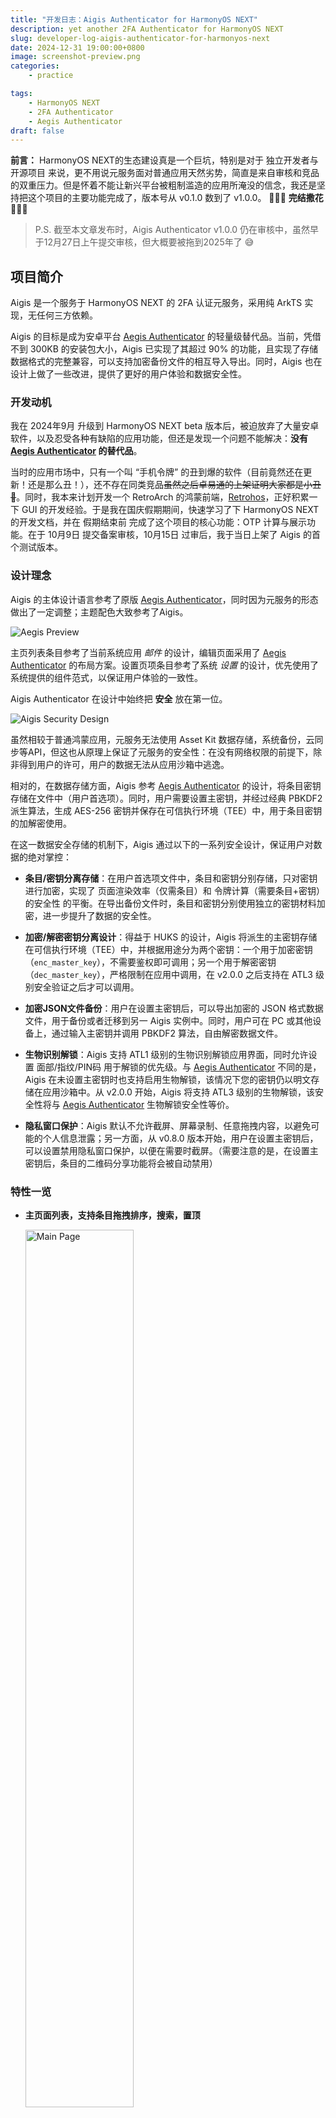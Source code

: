 ```yaml
---
title: "开发日志：Aigis Authenticator for HarmonyOS NEXT"
description: yet another 2FA Authenticator for HarmonyOS NEXT
slug: developer-log-aigis-authenticator-for-harmonyos-next
date: 2024-12-31 19:00:00+0800
image: screenshot-preview.png
categories:
    - practice

tags: 
    - HarmonyOS NEXT
    - 2FA Authenticator
    - Aegis Authenticator
draft: false
---
```


**前言：** HarmonyOS NEXT的生态建设真是一个巨坑，特别是对于 独立开发者与开源项目 来说，更不用说元服务面对普通应用天然劣势，简直是来自审核和竞品的双重压力。但是怀着不能让新兴平台被粗制滥造的应用所淹没的信念，我还是坚持把这个项目的主要功能完成了，版本号从 v0.1.0 数到了 v1.0.0。
🎉🎉🎉 **完结撒花** 🎉🎉🎉

> P.S. 截至本文章发布时，Aigis Authenticator v1.0.0 仍在审核中，虽然早于12月27日上午提交审核，但大概要被拖到2025年了 😅

## 项目简介

Aigis 是一个服务于 HarmonyOS NEXT 的 2FA 认证元服务，采用纯 ArkTS 实现，无任何三方依赖。

Aigis 的目标是成为安卓平台 [Aegis Authenticator](https://github.com/beemdevelopment/Aegis) 的轻量级替代品。当前，凭借不到 300KB 的安装包大小，Aigis 已实现了其超过 90% 的功能，且实现了存储数据格式的完整兼容，可以支持加密备份文件的相互导入导出。同时，Aigis 也在设计上做了一些改进，提供了更好的用户体验和数据安全性。

### 开发动机

我在 2024年9月 升级到 HarmonyOS NEXT beta 版本后，被迫放弃了大量安卓软件，以及忍受各种有缺陷的应用功能，但还是发现一个问题不能解决：**没有 [Aegis Authenticator](https://github.com/beemdevelopment/Aegis) 的替代品**。

当时的应用市场中，只有一个叫 “手机令牌” 的丑到爆的软件（目前竟然还在更新！还是那么丑！），还不存在同类竞品~~虽然之后卓易通的上架证明大家都是小丑🤡~~。同时，我本来计划开发一个 RetroArch 的鸿蒙前端，[Retrohos](../retrohos-development-logs-01-migrating-libretro-cores)，正好积累一下 GUI 的开发经验。于是我在国庆假期期间，快速学习了下 HarmonyOS NEXT 的开发文档，并在 假期结束前 完成了这个项目的核心功能：OTP 计算与展示功能。在于 10月9日 提交备案审核，10月15日 过审后，我于当日上架了 Aigis 的首个测试版本。

### 设计理念

Aigis 的主体设计语言参考了原版 [Aegis Authenticator](https://github.com/beemdevelopment/Aegis)，同时因为元服务的形态做出了一定调整；主题配色大致参考了Aigis。

![Aegis Preview](screenshot-preview.png)

主页列表条目参考了当前系统应用 *邮件* 的设计，编辑页面采用了 [Aegis Authenticator](https://github.com/beemdevelopment/Aegis) 的布局方案。设置页项条目参考了系统 *设置* 的设计，优先使用了系统提供的组件范式，以保证用户体验的一致性。

Aigis Authenticator 在设计中始终把 **安全** 放在第一位。

![Aigis Security Design](aigis-security-design.png)

虽然相较于普通鸿蒙应用，元服务无法使用 Asset Kit 数据存储，系统备份，云同步等API，但这也从原理上保证了元服务的安全性：在没有网络权限的前提下，除非得到用户的许可，用户的数据无法从应用沙箱中逃逸。

相对的，在数据存储方面，Aigis 参考 [Aegis Authenticator](https://github.com/beemdevelopment/Aegis) 的设计，将条目密钥存储在文件中（用户首选项）。同时，用户需要设置主密钥，并经过经典 PBKDF2 派生算法，生成 AES-256 密钥并保存在可信执行环境（TEE）中，用于条目密钥的加解密使用。

在这一数据安全存储的机制下，Aigis 通过以下的一系列安全设计，保证用户对数据的绝对掌控：

- **条目/密钥分离存储**：在用户首选项文件中，条目和密钥分别存储，只对密钥进行加密，实现了 页面渲染效率（仅需条目）和 令牌计算（需要条目+密钥）的安全性 的平衡。在导出备份文件时，条目和密钥分别使用独立的密钥材料加密，进一步提升了数据的安全性。

- **加密/解密密钥分离设计**：得益于 HUKS 的设计，Aigis 将派生的主密钥存储在可信执行环境（TEE）中，并根据用途分为两个密钥：一个用于加密密钥（`enc_master_key`），不需要鉴权即可调用；另一个用于解密密钥（`dec_master_key`），严格限制在应用中调用，在 v2.0.0 之后支持在 ATL3 级别安全验证之后才可以调用。

- **加密JSON文件备份**：用户在设置主密钥后，可以导出加密的 JSON 格式数据文件，用于备份或者迁移到另一 Aigis 实例中。同时，用户可在 PC 或其他设备上，通过输入主密钥并调用 PBKDF2 算法，自由解密数据文件。

- **生物识别解锁**：Aigis 支持 ATL1 级别的生物识别解锁应用界面，同时允许设置 面部/指纹/PIN码 用于解锁的优先级。与 [Aegis Authenticator](https://github.com/beemdevelopment/Aegis) 不同的是，Aigis 在未设置主密钥时也支持启用生物解锁，该情况下您的密钥仍以明文存储在应用沙箱中。从 v2.0.0 开始，Aigis 将支持 ATL3 级别的生物解锁，该安全性将与 [Aegis Authenticator](https://github.com/beemdevelopment/Aegis) 生物解锁安全性等价。

- **隐私窗口保护**：Aigis 默认不允许截屏、屏幕录制、任意拖拽内容，以避免可能的个人信息泄露；另一方面，从 v0.8.0 版本开始，用户在设置主密钥后，可以设置禁用隐私窗口保护，以便在需要时截屏。（需要注意的是，在设置主密钥后，条目的二维码分享功能将会被自动禁用）

### 特性一览

- **主页面列表，支持条目拖拽排序，搜索，置顶**

  <img src="aigis-main-page.png" alt="Main Page" width="60%" />

- **编辑页面支持 二维码分享 条目**
  - 仅当主密钥未设置时，设置主密钥后，分享功能将被自动禁用

- **通用/外观设置，对齐 [Aegis Authenticator](https://github.com/beemdevelopment/Aegis) 界面定制需求**

  <img src="settings-general-outlook.png" alt="General & Outlook Settings" width="60%" />

- **支持 Aegis 格式图标包导入**

  <img src="settings-icon-pack.png" alt="Icon Pack Import" width="60%" />

- **主密钥设置，密码周期提醒，屏幕安全，生物识别解锁**

  <img src="settings-security.png" alt="Security Options" width="60%" />

- **扫码支持 Google Authenticator 二维码导入导出**
  - 纯 ArkTS 实现 `otpauth-migration` payload Protobuf 编解码

- **支持 [Aegis Authenticator](https://github.com/beemdevelopment/Aegis) 加密备份文件导入导出**

## 开发避坑指南

> 以下内容仅涉及本人在开发 Aigis 过程中摸索遇到的问题，并不全面，仅供参考。

### 开发文档的获取

虽然论坛里很多吐槽开发文档不好查看，查找一个API的用法要跳转好几个页面（事实也确实如此），但是这个开发文档是和 [OpenHarmony文档](https://docs.openharmony.cn/pages/v5.0/zh-cn/application-dev/application-dev-guide.md) 保持一致的，所以在查看文档时需要分清主次。

首先，[指南](https://developer.huawei.com/consumer/cn/doc/harmonyos-guides-V5/arkui-overview-V5?catalogVersion=V5) 和 [API参考](https://developer.huawei.com/consumer/cn/doc/harmonyos-guides-V5/arkui-overview-V5?catalogVersion=V5)，这两个和 OpenHarmony 保持一致，随版本号发布（虽然 OpenHarmony 网站只放出了 5.0.0 的文档，但 5.0.1 (API 13) 的文档在 [gitee仓库](https://gitee.com/openharmony/docs/tree/OpenHarmony-5.0.1-Release/) 确实是存在的）。

其次，[最佳实践](https://developer.huawei.com/consumer/cn/doc/best-practices-V5/bpta-harmonyos-features-V5?catalogVersion=V5) 和 [FAQ](https://developer.huawei.com/consumer/cn/doc/harmonyos-faqs-V5/faqs-ux-design-V5?catalogVersion=V5)，这两个是 HarmonyOS NEXT 特有的文档，更新频率会高一些（也没高多少），主要是对开发文档的缺失部分做快速的补充，但具体功能的缺陷解决和特性，目前来看还是要等上游 OpenHarmony 发版之后才能同步。另外，[变更预告](https://developer.huawei.com/consumer/cn/doc/harmonyos-roadmap-V5/changelogs-pre-V5?catalogVersion=V5) 也有一定用处，但我是看一次失望一次，反正是没修复过我提到的问题。

除此之外，在线文档页面的“智能客服”以及全局搜索功能，也有一定用处，但是不要抱太大希望，毕竟现在生态还在建设中，很多问题都是需要自己摸索。


### 备案与软件著作权

**关于备案**：满足两个条件，单机 + 元服务，就不需要备案了；但是需要内置应用启动时弹出的“用户协议”和“隐私协议”，具体内容请参考现有应用的协议，也可以搜索论坛里的帖子，有人分享过。如果是其他情况，则一定需要备案，建议在应用启动开发时，就开始启动这个流程；这样在应用基本功能完成时，备案也差不多完成审核了。

**关于软件著作权**：元服务不需要软件著作权，应用需要软件著作权，但也可以用电子版权证书代替；不想让代理公司赚钱，可以自己申请，但是时间要长一些。


### 工单系统的重要性

在开发过程中，遇到疑似 API缺陷/文档缺陷 的问题，首先请在在开发者联盟论坛里搜索一下, 看看有没有人遇到过类似的问题。

如果没有的话，建议也不要再发帖了，而是直接在开发者联盟的工单系统里提交工单，这样可以更快的得到官方的回复。

虽然工单系统的回复也是千篇一律的客服复制粘贴文档，但如果问题确实存在的话，还是会上升到开发团队的视野里，有可能会得到解决。

而如果是关于应用上架遇到问题，则需要在 AppGalley Connect 的“互动中心”提交工单，这样可以更快的得到审核人员的回复。


### HUKS 密钥管理与使用

HUKS 的文档是存在各种缺陷的，它基于**设备**提供的 TEE 来实现，能力边界是和设备高度耦合的，但文档上却没体现这一点。直接影响就是，有些API在手机端根本没法用，但他们的测试却没有问题。

这里列举下我个人遇到的问题，论坛上的相关讨论是比较少的：

- **测试可用的**：密钥导入，密钥删除，密钥覆盖创建，AES 相关加解密操作，auth鉴权访问，我这边试过都是没问题的。如有需要的话，可以参考我封装自用的工具类 [HUKSUtils](https://github.com/iamhyc/Aigis/blob/master/entry/src/main/ets/crypto/huksUtils.ets)。
- **HMAC 方法最好不要用**，具体来说，也就是不要期待可以在 TEE 里完成基于 SHA1/SHA256 的，非标准密钥长度（256bit 之外）的 HMAC 操作；如果你不信的话，可以写个测试用例试试，如果能用的话也可以告诉我一声 ：）
- **密钥派生方法：强烈建议不要使用！** 首先，它只有 PBKDF2 派生算法，还不是标准实现！它的派生密钥是不能在其他设备上重复生成的，而是和TEE里的AES密钥及不可控的加密参数相关！鸿蒙使用了私有的派生算法，这个算法的安全性和可靠性都是未知的，不建议使用！
  
  考虑到当前 ArkTS 虚拟机对于加密算法的效率问题，推荐使用 openssl 绑定的加密库，如 [@ohos-rs/openssl](https://ohpm.openharmony.cn/#/cn/detail/@ohos-rs%2Fopenssl)，或者我手搓了一个 [Scrypt](https://ohpm.openharmony.cn/#/cn/detail/scrypt) 密钥派生算法（仅8KB大小）。

### ArkTS 虚拟机效率问题

正如上面提到的，ArkTS 虚拟机对于加密算法的效率问题，是一个很大的问题。早在API 10的版本，就有人反馈过 [@ohos/crypto-js 加解密卡死](https://gitee.com/openharmony-sig/ohos_crypto_js/issues/IAS9PA?from=project-issue) 的问题，但直到目前为止，官方还没有给出解决方案。

我曾经在论坛提出这个问题，[ArkTS 计算密集任务（XOR运算）效率低下](https://developer.huawei.com/consumer/cn/forum/topic/0207168721096647879)，同时也在工单系统提问，但最后的结论是，必须把相关代码切换到 Native 实现，AOT当前是无法启用的（更不用说JIT）。

另一方面，华为也在推广 Cangjie 作为 ArkTS 的接班人，但从我的角度来看，Cangjie 的审美比 TypeScript 或者 Rust 都差远了，而且它的文档也是一团糟，API 也还没有和 ArkTS 保持一致，谁爱用谁用吧 ╮(╯▽╰)╭

### 元服务 Native 开发与 Native 方法调用

元服务是不允许创建 Native Module 的，也就是说不能在 元服务项目 里创建/编译含 Native 代码的 HAR/HSP module。但是，元服务可以通过引用 HAR/HSP 模块，调用 Native 方法 …… 很明显所谓不能创建 Native Module只是 DevEco Studio 的缺陷，元服务的地位之低可见一斑。

在元服务里调用 Native 方法，需要注意：对于含有 Native 模块的 HAR/HSP 模块，元服务不能通过 在线 方式引用，而需要把对应的库放在本地，然后通过本地引用的方式来调用，不然会无法找到 NAPI 暴露的方法，报错如：`the requested module '@normalized:Y&&&libscrypt.so&' does not provide an export name 'parallelROMix' which imported by '&scrypt/src/main/ets/scrypt&2.0.0'`。
而神奇的是，对于普通应用，则完全没有这个问题。

这个问题我也提过工单了，就是到现在还没人理 😅
<img src="ticket-native-har.png" alt="工单截图" />


## 心路历程

这个吐槽部分放在最后，只是来看技术的读者可以直接跳过。

2024年12月31日前，HarmonyOS NEXT的生态进展只有一个主旋律：**冲量**。

**企业开发者方面：** 先是威逼利诱头部厂商，做出99%的日常应用；然后上架 卓易通/出境易 安卓虚拟机，补齐剩下的小众软件境外软件。

**个人开发者方面：** 开发者激励计划，放出大量红利，吸引大数量应用上架（即使大部分粗制滥造），元服务上架甚至不需要软著和备案；然后再提高门槛，把上车晚的无法引流的垃圾元服务下架，省一点是一点。另一方面，官方的开发者联盟论坛直到今天为止，仍然有大量疑似官方的水军账号大量复制粘贴自导自演的发帖，把正常的虽然比较少的正常开发者的讨论与提问淹没。

**消费者方面：** 先是发放各种合作厂商的会员月卡/季卡，再是直接送钱充话费电费交通卡；最后24年快过去了，API 14 先支持 Nova 12/13 用户升级需求，能拉一点升级率算一点。

可以看出，华为的人力和财力，都花在了**在2024年结束前完成 转化率 留存率 活跃度 KPI上**；至于生态的质量以及后续发展，真不好说这是否算正面的影响。

这一切的行为导向，让我在开发这个项目的时候，不断感受到无力与被歧视。首先，API 13/14 的推出，很明显是为了服务头部厂商（比如微信）的反馈（API 13），以及提高用户的升级率的需求（API 14），个人开发者反馈的问题几乎不能得到修复，比如 HUKS 的各种文档缺失以及 ArkTS 的效率低下。

其次，元服务的生态地位堪忧，虽然官方一直在强调元服务与普通应用一体两面，能给用户带来更独特的体验，但截至目前为止，元服务简介内容不能被应用市场索引，曾一度[被禁止上架公开测试](https://github.com/iamhyc/Aigis/issues/30#issuecomment-2505244270)（一个很好免费的获流渠道直到被垃圾元服务开发者滥用），不能使用鸿蒙碰一碰分享（ShareKit），不能接入意图框架，卡片加桌API存在缺陷不能触发刷新，商店审核被其他应用插队 …… 等等诸多限制，只能看出官方对元服务生态的漠视。
大概“待到山花烂漫时”，元服务也就算个肥料罢了，真不知道发的 300 块元服务优惠券到底肥了谁的钱包。

总而言之，经历了这么多波折，我还是完成了这个项目。等这波撒钱/骗钱的热度过去，再看看鸿蒙生态的未来在哪里吧，至少我现在对它是十分失望的（手持 HUAWEI Pura 70 Pro Plus 光织银 16+512GB 原价购入用户 作答 😅）。
